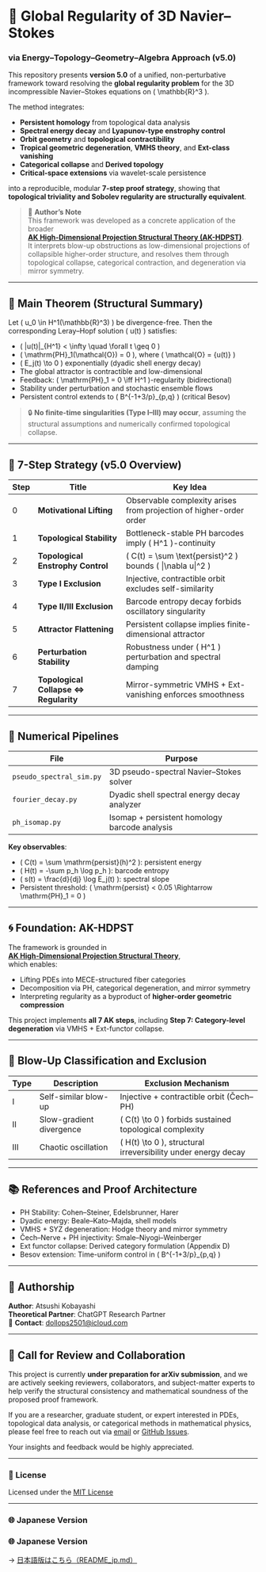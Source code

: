 # 🌊 Global Regularity of 3D Navier–Stokes  
### via Energy–Topology–Geometry–Algebra Approach (v5.0)

This repository presents **version 5.0** of a unified, non-perturbative framework toward resolving the **global regularity problem** for the 3D incompressible Navier–Stokes equations on \( \mathbb{R}^3 \).

The method integrates:
- **Persistent homology** from topological data analysis
- **Spectral energy decay** and **Lyapunov-type enstrophy control**
- **Orbit geometry** and **topological contractibility**
- **Tropical geometric degeneration**, **VMHS theory**, and **Ext-class vanishing**
- **Categorical collapse** and **Derived topology**
- **Critical-space extensions** via wavelet-scale persistence

into a reproducible, modular **7-step proof strategy**, showing that **topological triviality and Sobolev regularity are structurally equivalent**.

> 🧠 **Author’s Note**  
> This framework was developed as a concrete application of the broader  
> [**AK High-Dimensional Projection Structural Theory (AK-HDPST)**](https://github.com/Kobayashi2501/AK-High-Dimensional-Projection-Structural-Theory).  
> It interprets blow-up obstructions as low-dimensional projections of collapsible higher-order structure, and resolves them through topological collapse, categorical contraction, and degeneration via mirror symmetry.

---

## 🔑 Main Theorem (Structural Summary)

Let \( u_0 \in H^1(\mathbb{R}^3) \) be divergence-free. Then the corresponding Leray–Hopf solution \( u(t) \) satisfies:

- \( \|u(t)\|_{H^1} < \infty \quad \forall t \geq 0 \)
- \( \mathrm{PH}_1(\mathcal{O}) = 0 \), where \( \mathcal{O} = \{u(t)\} \)
- \( E_j(t) \to 0 \) exponentially (dyadic shell energy decay)
- The global attractor is contractible and low-dimensional
- Feedback: \( \mathrm{PH}_1 = 0 \iff H^1 \)-regularity (bidirectional)
- Stability under perturbation and stochastic ensemble flows
- Persistent control extends to \( B^{-1+3/p}_{p,q} \) (critical Besov)

> 🔒 **No finite-time singularities (Type I–III) may occur**, assuming the structural assumptions and numerically confirmed topological collapse.

---

## 🧭 7-Step Strategy (v5.0 Overview)

| Step | Title | Key Idea |
|------|-------|----------|
| 0 | **Motivational Lifting** | Observable complexity arises from projection of higher-order order |
| 1 | **Topological Stability** | Bottleneck-stable PH barcodes imply \( H^1 \)-continuity |
| 2 | **Topological Enstrophy Control** | \( C(t) = \sum \text{persist}^2 \) bounds \( \|\nabla u\|^2 \) |
| 3 | **Type I Exclusion** | Injective, contractible orbit excludes self-similarity |
| 4 | **Type II/III Exclusion** | Barcode entropy decay forbids oscillatory singularity |
| 5 | **Attractor Flattening** | Persistent collapse implies finite-dimensional attractor |
| 6 | **Perturbation Stability** | Robustness under \( H^1 \) perturbation and spectral damping |
| 7 | **Topological Collapse ⇔ Regularity** | Mirror-symmetric VMHS + Ext-vanishing enforces smoothness |

---

## 🔬 Numerical Pipelines

| File | Purpose |
|------|---------|
| `pseudo_spectral_sim.py` | 3D pseudo-spectral Navier–Stokes solver |
| `fourier_decay.py` | Dyadic shell spectral energy decay analyzer |
| `ph_isomap.py` | Isomap + persistent homology barcode analysis |

**Key observables**:
- \( C(t) = \sum \mathrm{persist}(h)^2 \): persistent energy
- \( H(t) = -\sum p_h \log p_h \): barcode entropy
- \( s(t) = \frac{d}{dj} \log E_j(t) \): spectral slope
- Persistent threshold: \( \mathrm{persist} < 0.05 \Rightarrow \mathrm{PH}_1 = 0 \)

---

## 🌀 Foundation: AK-HDPST

The framework is grounded in  
[**AK High-Dimensional Projection Structural Theory**](https://github.com/Kobayashi2501/AK-High-Dimensional-Projection-Structural-Theory),  
which enables:

- Lifting PDEs into MECE-structured fiber categories
- Decomposition via PH, categorical degeneration, and mirror symmetry
- Interpreting regularity as a byproduct of **higher-order geometric compression**

This project implements **all 7 AK steps**, including **Step 7: Category-level degeneration** via VMHS + Ext-functor collapse.

---

## 🚫 Blow-Up Classification and Exclusion

| Type | Description | Exclusion Mechanism |
|------|-------------|----------------------|
| I | Self-similar blow-up | Injective + contractible orbit (Čech–PH) |
| II | Slow-gradient divergence | \( C(t) \to 0 \) forbids sustained topological complexity |
| III | Chaotic oscillation | \( H(t) \to 0 \), structural irreversibility under energy decay |

---

## 📚 References and Proof Architecture

- PH Stability: Cohen–Steiner, Edelsbrunner, Harer
- Dyadic energy: Beale–Kato–Majda, shell models
- VMHS + SYZ degeneration: Hodge theory and mirror symmetry
- Čech–Nerve + PH injectivity: Smale–Niyogi–Weinberger
- Ext functor collapse: Derived category formulation (Appendix D)
- Besov extension: Time-uniform control in \( B^{-1+3/p}_{p,q} \)

---

## 👤 Authorship

**Author**: Atsushi Kobayashi  
**Theoretical Partner**: ChatGPT Research Partner  
📧 **Contact**: [dollops2501@icloud.com](mailto:dollops2501@icloud.com)

---

## 📢 Call for Review and Collaboration

This project is currently **under preparation for arXiv submission**, and we are actively seeking reviewers, collaborators, and subject-matter experts to help verify the structural consistency and mathematical soundness of the proposed proof framework.

If you are a researcher, graduate student, or expert interested in PDEs, topological data analysis, or categorical methods in mathematical physics,  
please feel free to reach out via [email](mailto:dollops2501@icloud.com) or [GitHub Issues](https://github.com/Kobayashi2501/Navier-Stokes-v5.0/issues).

Your insights and feedback would be highly appreciated.

---

### 📜 License

Licensed under the [MIT License](https://opensource.org/licenses/MIT)

---

### 🌐 Japanese Version

### 🌐 Japanese Version

→ [日本語版はこちら（README_jp.md）](https://github.com/Kobayashi2501/Hilbert12-StructuralProof/blob/main/README_jp.md)


